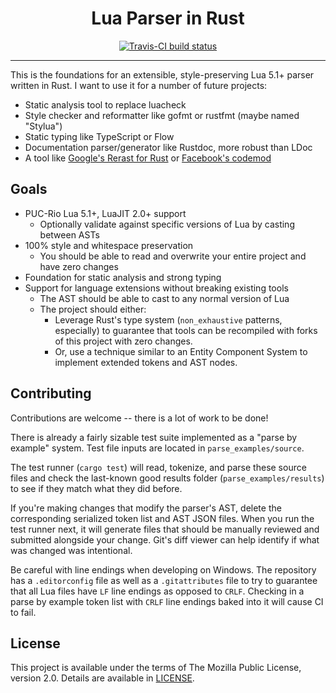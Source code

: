 <h1 align="center">Lua Parser in Rust</h1>

<div align="center">
	<a href="https://travis-ci.org/LPGhatguy/lua-parser">
		<img src="https://api.travis-ci.org/LPGhatguy/lua-parser.svg?branch=master" alt="Travis-CI build status" />
	</a>
</div>

<hr />

This is the foundations for an extensible, style-preserving Lua 5.1+ parser written in Rust. I want to use it for a number of future projects:

* Static analysis tool to replace luacheck
* Style checker and reformatter like gofmt or rustfmt (maybe named "Stylua")
* Static typing like TypeScript or Flow
* Documentation parser/generator like Rustdoc, more robust than LDoc
* A tool like [Google's Rerast for Rust](https://github.com/google/rerast) or [Facebook's codemod](https://github.com/facebook/codemod)

## Goals
* PUC-Rio Lua 5.1+, LuaJIT 2.0+ support
	* Optionally validate against specific versions of Lua by casting between ASTs
* 100% style and whitespace preservation
	* You should be able to read and overwrite your entire project and have zero changes
* Foundation for static analysis and strong typing
* Support for language extensions without breaking existing tools
	* The AST should be able to cast to any normal version of Lua
	* The project should either:
		* Leverage Rust's type system (`non_exhaustive` patterns, especially) to guarantee that tools can be recompiled with forks of this project with zero changes.
		* Or, use a technique similar to an Entity Component System to implement extended tokens and AST nodes.

## Contributing
Contributions are welcome -- there is a lot of work to be done!

There is already a fairly sizable test suite implemented as a "parse by example" system. Test file inputs are located in `parse_examples/source`.

The test runner (`cargo test`) will read, tokenize, and parse these source files and check the last-known good results folder (`parse_examples/results`) to see if they match what they did before.

If you're making changes that modify the parser's AST, delete the corresponding serialized token list and AST JSON files. When you run the test runner next, it will generate files that should be manually reviewed and submitted alongside your change. Git's diff viewer can help identify if what was changed was intentional.

Be careful with line endings when developing on Windows. The repository has a `.editorconfig` file as well as a `.gitattributes` file to try to guarantee that all Lua files have `LF` line endings as opposed to `CRLF`. Checking in a parse by example token list with `CRLF` line endings baked into it will cause CI to fail.

## License
This project is available under the terms of The Mozilla Public License, version 2.0. Details are available in [LICENSE](LICENSE).